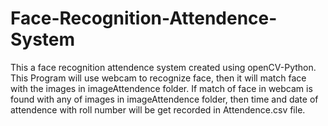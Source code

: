 # Face-Recognition-Attendence-System

This a face recognition attendence system created using openCV-Python.
This Program will use webcam to recognize face, then it will match face with the images in imageAttendence folder.
If match of face in webcam is found with any of images in imageAttendence folder, then time and date of attendence with roll number will be get recorded in Attendence.csv file.
